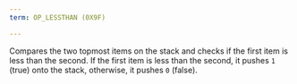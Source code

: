 ```yaml
---
term: OP_LESSTHAN (0X9F)

---
```

Compares the two topmost items on the stack and checks if the first item is less than the second. If the first item is less than the second, it pushes `1` (true) onto the stack, otherwise, it pushes `0` (false).